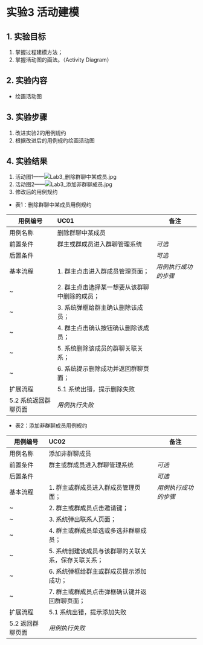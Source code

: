 # 实验3 活动建模

## 1. 实验目标

1.  掌握过程建模方法；
2.  掌握活动图的画法。（Activity Diagram）

## 2. 实验内容

- 绘画活动图

## 3. 实验步骤

1. 改进实验2的用例规约
2. 根据改进后的用例规约绘画活动图

## 4. 实验结果

1. 活动图1——![Lab3_删除群聊中某成员.jpg](https://raw.githubusercontent.com/CapWu/uml-modeling-2020/master/students/1714080902340/Lab3_1.png)
2. 活动图2——![Lab3_添加非群聊成员.jpg](https://raw.githubusercontent.com/CapWu/uml-modeling-2020/master/students/1714080902340/Lab3_2.png)
3. 修改后的用例规约

- 表1：删除群聊中某成员用例规约

用例编号  | UC01 | 备注  
-|:-|-  
用例名称  | 删除群聊中某成员  |   
前置条件  |  群主或群成员进入群聊管理系统   | *可选*   
后置条件  |    | *可选*   
基本流程  | 1. 群主点击进入群成员管理页面；  |*用例执行成功的步骤*    
~| 2. 群主点击选择某一想要从该群聊中删除的成员；  |   
~| 3. 系统弹框给群主确认删除该成员；  |
~| 4. 群主点击确认按钮确认删除该成员； |
~| 5. 系统删除该成员的群聊关联关系； |   
~| 6. 系统提示删除成功并返回群聊页面； |
扩展流程  | 5.1 系统出错，提示删除失败 |
| 5.2 系统返回群聊页面 |*用例执行失败*


- 表2：添加非群聊成员用例规约

用例编号  | UC02 | 备注  
-|:-|-  
用例名称  | 添加非群聊成员  |   
前置条件  |  群主或群成员进入群聊管理系统  | *可选*   
后置条件  |    | *可选*   
基本流程  | 1. 群主或群成员进入群成员管理页面；  |*用例执行成功的步骤*    
~| 2. 群主或群成员点击邀请键；  |   
~| 3. 系统弹出联系人页面；  |   
~| 4. 群主或群成员单选或多选非群聊成员；  |   
~| 5. 系统创建该成员与该群聊的关联关系，保存关联关系； |  
~| 6. 系统弹框给群主或群成员提示添加成功； |
~| 7. 群主或群成员点击弹框确认键并返回群聊页面；|
扩展流程  | 5.1 系统出错，提示添加失败 |
|5.2 返回群聊页面|*用例执行失败*    
